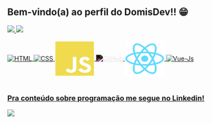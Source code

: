 ## Bem-vindo(a) ao perfil do DomisDev!! 😁

<style>
  @media (max-width: 600px) {
    .tech-icon {
      margin-right: 15px !important;
      margin-bottom: 15px !important;
    }
  }
</style>

 <div>
   <a href="https://github.com/Domisnnet">
   <img height="180em" src="https://github-readme-stats.vercel.app/api?username=Domisnnet&show_icons=true&theme=tokyonight&include_all_commits=true&count_private=true"/>
   <img height="180em" src="https://github-readme-stats.vercel.app/api/top-langs/?username=Domisnnet&layout=compact&langs_count=6&theme=tokyonight"/>
</div>
    
<div style="display: inline_block"><br>
  <img class="tech-icon" align="center" alt="HTML" height="80" width="90" src="https://cdn.jsdelivr.net/gh/devicons/devicon@latest/icons/html5/html5-plain-wordmark.svg"/>
  <img class="tech-icon" align="center" alt="CSS" height="80" width="90" src="https://cdn.jsdelivr.net/gh/devicons/devicon@latest/icons/css3/css3-plain-wordmark.svg"/>
  <img class="tech-icon" align="center" alt="Js" height="80" width="90" src="https://raw.githubusercontent.com/devicons/devicon/master/icons/javascript/javascript-plain.svg">
  <picture class="tech-icon">
    <source 
      media="(prefers-color-scheme: dark)"
      srcset="https://cdn.jsdelivr.net/gh/devicons/devicon@latest/icons/github/github-original-wordmark.svg"
      style="filter: invert(1);">
    <source
      media="(prefers-color-scheme: light)"
      srcset="https://cdn.jsdelivr.net/gh/devicons/devicon@latest/icons/github/github-original-wordmark.svg">
    <img 
      align="center" 
      alt="GitHub" 
      height="80" 
      width="90" 
      src="https://cdn.jsdelivr.net/gh/devicons/devicon@latest/icons/github/github-original-wordmark.svg"
      style="filter: invert(1);">
  </picture>
  <img class="tech-icon" align="center" alt="React" height="80" width="90" src="https://raw.githubusercontent.com/devicons/devicon/master/icons/react/react-original.svg">
  <img class="tech-icon" align="center" alt="Vue-Js" height="80" width="90" src="https://cdn.jsdelivr.net/gh/devicons/devicon@latest/icons/vuejs/vuejs-original-wordmark.svg"/>       
</div>
 
<br>
 
### Pra conteúdo sobre programação me segue no Linkedin!
 
<div> 
  <a href="https://www.linkedin.com/in/dominique-marcelino-gon%C3%A7alves-09b871331/" target="_blank"><img src="https://img.shields.io/badge/-LinkedIn-%230077B5?style=for-the-badge&logo=linkedin&logoColor=white" target="_blank"></a>
</div>
